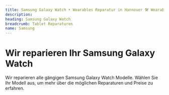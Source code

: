 ```yaml
---
title: Samsung Galaxy Watch ‣ Wearables Reparatur in Hannover 🛠️ Wearables Werkstatt
description: 
heading: Samsung Galaxy Watch
breadcrumb: Tablet Reparaturen
name: Samsung
---
```


# Wir reparieren Ihr Samsung Galaxy Watch
Wir reparieren alle gängigen Samsung Galaxy Watch Modelle. Wählen Sie Ihr Modell aus, um mehr über die möglichen Reparaturen und Preise zu erfahren.
